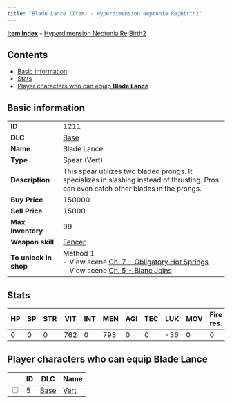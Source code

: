 ```yaml
---
title: "Blade Lance (Item) - Hyperdimension Neptunia Re;Birth2"
---
```


[**Item Index**](/neptunia/rb2/item/index.html) - [Hyperdimension Neptunia Re;Birth2](/neptunia/rb2)

## Contents

- [Basic information](#basic-information)
- [Stats](#stats)
- [Player characters who can equip **Blade Lance**](#player-characters-who-can-equip-blade-lance)

## Basic information

|   |   |
| -- | -- |
| **ID** | 1211 |
| **DLC** | [Base](/neptunia/rb2/dlc/0-base.html) |
| **Name** | Blade Lance |
| **Type** | Spear (Vert) |
| **Description** | This spear utilizes two bladed prongs. It specializes in slashing instead of thrusting. Pros can even catch other blades in the prongs. |
| **Buy Price** | 150000 |
| **Sell Price** | 15000 |
| **Max inventory** | 99 |
| **Weapon skill** | [Fencer](/neptunia/rb2/skill/0-1202-fencer.html) |
| **To unlock in shop** | Method 1<br />- View scene [Ch. 7 - Obligatory Hot Springs](/neptunia/rb2/scene/0-456-ch-7-obligatory-hot-springs.html)<br />- View scene [Ch. 5 - Blanc Joins](/neptunia/rb2/scene/0-378-ch-5-blanc-joins.html) |

## Stats

| HP | SP | STR | VIT | INT | MEN | AGI | TEC | LUK | MOV | Fire res. | Ice res. | Wind res. | Lightning res. |
| -- | -- | --- | --- | --- | --- | --- | --- | --- | --- | --------- | -------- | --------- | -------------- |
| 0 | 0 | 0 | 762 | 0 | 793 | 0 | 0 | -36 | 0 | 0 | 0 | 0 | 0 |

## Player characters who can equip **Blade Lance**

|    | ID | DLC | Name |
| -- | -- | --- | ---- |
| <input type="checkbox" id="rb2-player-0-5" class="trackbox" /> | 5 | [Base](/neptunia/rb2/dlc/0-base.html) | [Vert](/neptunia/rb2/player/0-5-vert.html) |